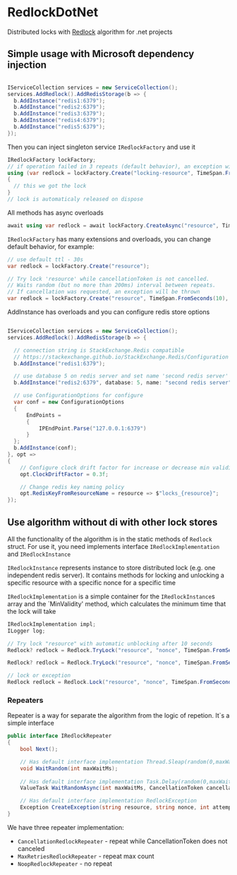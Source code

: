 # RedlockDotNet

Distributed locks with [Redlock](https://redis.io/topics/distlock) algorithm for .net projects


## Simple usage with Microsoft dependency injection


```csharp

IServiceCollection services = new ServiceCollection();
services.AddRedlock().AddRedisStorage(b => {
  b.AddInstance("redis1:6379");
  b.AddInstance("redis2:6379");
  b.AddInstance("redis3:6379");
  b.AddInstance("redis4:6379");
  b.AddInstance("redis5:6379");
});

```

Then you can inject singleton service `IRedlockFactory` and use it

```csharp
IRedlockFactory lockFactory;
// if operation failed in 3 repeats (default behavior), an exception will be thrown
using (var redlock = lockFactory.Create("locking-resource", TimeSpan.FromSeconds(30)))
{
  // this we got the lock
}
// lock is automaticaly released on dispose
```

All methods has async overloads
```csharp
await using var redlock = await lockFactory.CreateAsync("resource", TimeSpan.FromSeconds(30));
```

`IRedlockFactory` has many extensions and overloads, you can change default behavior, for example:

```csharp
// use default ttl - 30s
var redlock = lockFactory.Create("resource");

// Try lock 'resource' while cancellationToken is not cancelled. 
// Waits random (but no more than 200ms) interval between repeats. 
// If cancellation was requested, an exception will be thrown
var redlock = lockFactory.Create("resource", TimeSpan.FromSeconds(10), new CancellationRedlockRepeater(cancellationToken), maxWaitMs: 200);

```

AddInstance has overloads and you can configure redis store options

```csharp

IServiceCollection services = new ServiceCollection();
services.AddRedlock().AddRedisStorage(b => {

  // connection string is StackExchange.Redis compatible
  // https://stackexchange.github.io/StackExchange.Redis/Configuration
  b.AddInstance("redis1:6379");

  // use database 5 on redis server and set name 'second redis server' for logs
  b.AddInstance("redis2:6379", database: 5, name: "second redis server");

  // use ConfigurationOptions for configure
  var conf = new ConfigurationOptions
  {
      EndPoints =
      {
          IPEndPoint.Parse("127.0.0.1:6379")
      }
  };
  b.AddInstance(conf);
}, opt =>
{
    // Configure clock drift factor for increase or decrease min validity
    opt.ClockDriftFactor = 0.3f;

    // Change redis key naming policy
    opt.RedisKeyFromResourceName = resource => $"locks_{resource}";
});

```

## Use algorithm without di with other lock stores

All the functionality of the algorithm is in the static methods of `Redlock` struct. For use it, you need implements interface `IRedlockImplementation` and `IRedlockInstance`

`IRedlockInstance` represents instance to store distributed lock (e.g. one independent redis server). It contains methods for locking and unlocking a specific resource with a specific nonce for a specific time

`IRedlockImplementation` is a simple container for the `IRedlockInstance`s array and the `MinValidity' method, which calculates the minimum time that the lock will take

```csharp
IRedlockImplementation impl;
ILogger log;

// Try lock "resource" with automatic unblocking after 10 seconds
Redlock? redlock = Redlock.TryLock("resource", "nonce", TimeSpan.FromSeconds(10), impl, log);

Redlock? redlock = Redlock.TryLock("resource", "nonce", TimeSpan.FromSeconds(10), impl, log, new CancellationRedlockRepeater(cancellationToken), maxWaitMs: 200);

// lock or exception
Redlock redlock = Redlock.Lock("resource", "nonce", TimeSpan.FromSeconds(10), impl, log, new CancellationRedlockRepeater(cancellationToken), maxWaitMs: 200);

```

### Repeaters

Repeater is a way for separate the algorithm  from the logic of repetion. It`s a simple interface
```csharp
public interface IRedlockRepeater
{
    bool Next();

    // Has default interface implementation Thread.Sleap(random(0,maxWaitMs))
    void WaitRandom(int maxWaitMs);
    
    // Has default interface implementation Task.Delay(random(0,maxWaitMs))
    ValueTask WaitRandomAsync(int maxWaitMs, CancellationToken cancellationToken = default);

    // Has default interface implementation RedlockException
    Exception CreateException(string resource, string nonce, int attemptCount);
}
```

We have three repeater implementation:
* `CancellationRedlockRepeater` - repeat while CancellationToken does not canceled
* `MaxRetriesRedlockRepeater` - repeat max count
* `NoopRedlockRepeater` - no repeat


